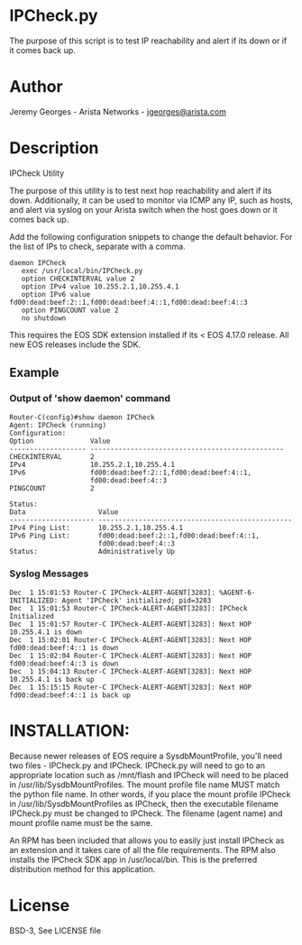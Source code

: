# IPCheck.py

The purpose of this script is to test IP reachability and alert if its down or if it comes back up.

# Author
Jeremy Georges - Arista Networks   - jgeorges@arista.com

# Description
IPCheck Utility

The purpose of this utility is to test next hop reachability and alert if its down.
Additionally, it can be used to monitor via ICMP any IP, such as hosts, and alert via syslog
on your Arista switch when the host goes down or it comes back up.

Add the following configuration snippets to change the default behavior. For the list
of IPs to check, separate with a comma.
```
daemon IPCheck
   exec /usr/local/bin/IPCheck.py
   option CHECKINTERVAL value 2
   option IPv4 value 10.255.2.1,10.255.4.1
   option IPv6 value fd00:dead:beef:2::1,fd00:dead:beef:4::1,fd00:dead:beef:4::3
   option PINGCOUNT value 2
   no shutdown
```
This requires the EOS SDK extension installed if its < EOS 4.17.0 release.
All new EOS releases include the SDK.

## Example

### Output of 'show daemon' command
```
Router-C(config)#show daemon IPCheck
Agent: IPCheck (running)
Configuration:
Option              Value                                            
------------------- ------------------------------------------------ 
CHECKINTERVAL       2                                                
IPv4                10.255.2.1,10.255.4.1                            
IPv6                fd00:dead:beef:2::1,fd00:dead:beef:4::1,         
                    fd00:dead:beef:4::3                              
PINGCOUNT           2                                                

Status:
Data                  Value                                            
--------------------- ------------------------------------------------ 
IPv4 Ping List:       10.255.2.1,10.255.4.1                            
IPv6 Ping List:       fd00:dead:beef:2::1,fd00:dead:beef:4::1,         
                      fd00:dead:beef:4::3                              
Status:               Administratively Up   
```

### Syslog Messages
```
Dec  1 15:01:53 Router-C IPCheck-ALERT-AGENT[3283]: %AGENT-6-INITIALIZED: Agent 'IPCheck' initialized; pid=3283
Dec  1 15:01:53 Router-C IPCheck-ALERT-AGENT[3283]: IPCheck Initialized
Dec  1 15:01:57 Router-C IPCheck-ALERT-AGENT[3283]: Next HOP 10.255.4.1 is down
Dec  1 15:02:01 Router-C IPCheck-ALERT-AGENT[3283]: Next HOP fd00:dead:beef:4::1 is down
Dec  1 15:02:04 Router-C IPCheck-ALERT-AGENT[3283]: Next HOP  fd00:dead:beef:4::3 is down
Dec  1 15:04:13 Router-C IPCheck-ALERT-AGENT[3283]: Next HOP 10.255.4.1 is back up
Dec  1 15:15:15 Router-C IPCheck-ALERT-AGENT[3283]: Next HOP fd00:dead:beef:4::1 is back up
```



# INSTALLATION:
Because newer releases of EOS require a SysdbMountProfile, you'll need two files - IPCheck.py and IPCheck.
IPCheck.py will need to go to an appropriate location such as /mnt/flash and IPCheck will need to be placed in
/usr/lib/SysdbMountProfiles. The mount profile file name MUST match the python file name. In other words, if
you place the mount profile IPCheck in /usr/lib/SysdbMountProfiles as IPCheck, then the executable filename IPCheck.py
must be changed to IPCheck. The filename (agent name) and mount profile name must be the same.

An RPM has been included that allows you to easily just install IPCheck as an extension and it takes care of all
the file requirements. The RPM also installs the IPCheck SDK app in /usr/local/bin. This is the preferred distribution
method for this application.


License
=======
BSD-3, See LICENSE file
